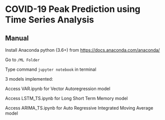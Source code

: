# COVID-19 Peak Prediction using Time Series Analysis

## Manual

Install Anaconda python (3.6+) from https://docs.anaconda.com/anaconda/

Go to `/ML Folder`

Type command `jupyter notebook` in terminal

3 models implemented:

Access VAR.ipynb for Vector Autoregression model

Access LSTM_TS.ipynb for Long Short Term Memory model

Access ARIMA_TS.ipynb for Auto Regressive Integrated Moving Average model
